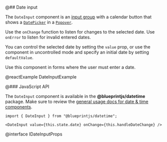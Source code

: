 @## Date input

The `DateInput` component is an [input group](#components.forms.input-group) with a calendar button
that shows a [`DatePicker`](#components.datetime.datepicker) in a [`Popover`](#components.popover).

Use the `onChange` function to listen for changes to the selected date. Use `onError` to listen for
invalid entered dates.

You can control the selected date by setting the `value` prop, or use the component in uncontrolled
mode and specify an initial date by setting `defaultValue`.

Use this component in forms where the user must enter a date.

@reactExample DateInputExample

@### JavaScript API

The `DateInput` component is available in the __@blueprintjs/datetime__ package.
Make sure to review the [general usage docs for date & time components](#components.datetime).

```tsx
import { DateInput } from "@blueprintjs/datetime";

<DateInput value={this.state.date} onChange={this.handleDateChange} />
```

@interface IDateInputProps

